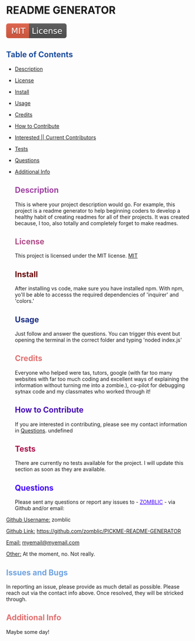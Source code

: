 # README GENERATOR
![License: MIT](./utils/MITBADGE.svg)

##  <span style="color:rgb(29, 77, 159);">Table of Contents</span>
- [Description](#description)
- [License](#license)
- [Install](#install)
- [Usage](#usage)
- [Credits](#credits)
- [How to Contribute](#how-to-contribute)
- [Interested || Current Contributors](#interested-current-contributors)
- [Tests](#tests)
- [Questions](#questions)
- [Additional Info](#additional-info)

  ## <span style="color:rgb(158, 66, 160);">Description</span>
    This is where your project description would go. For example, this project is a readme generator to help beginning  coders to develop a healthy habit of creating readmes for all of their projects. It was created because, I too,  also totally and completely forget to make readmes. 


  ## <span style="color:rgb(175, 77, 136);">License</span>
  This project is licensed under the MIT license.
  [MIT](https://opensource.org/licenses/MIT)

  ## <span style="color:rgb(104, 8, 8);">Install</span>
   After installing vs code, make sure you have installed npm. With npm, yo'll be able to accesss the required dependencies of 'inquirer' and 'colors.'

  ## <span style="color:rgb(26, 46, 133);">Usage</span>
  Just follow and answer the questions. You can trigger this event but opening the terminal in the correct folder and typing 'noded index.js'

  ## <span style="color:rgb(225, 112, 112);">Credits</span>
  Everyone who helped were tas, tutors, google (with far too many websites with far too much coding and excellent ways of explaining the information without turning me into a zombie.), co-pilot for debugging sytnax code and my classmates who worked through it!

  ## <span style="color:rgb(72, 12, 182);">How to Contribute</span>
  If you are interested in contributing, please see my contact information in [Questions](#questions).
  undefined

  
  ## <span style="color:rgb(170, 14, 74);">Tests</span>
  There are currently no tests available for the project.
  I will update this section as soon as they are available.

  ## <span style="color:rgb(65, 2, 255);">Questions</span>
  Please sent any questions or report any issues to -  <span style="color:rgb(68, 0, 255);"><u>ZOMBLIC</u></span> - via Github and/or email:

 <u>Github Username:</u> zomblic

 <u>Github Link:</u> https://github.com/zomblic/PICKME-README-GENERATOR

 <u>Email:</u> myemail@myemail.com

 <u>Other:</u> At the moment, no. Not really.

 ## <span style="color:rgb(112, 163, 225);">Issues and Bugs</span>
 In reporting an issue, please provide as much detail as possible. Please reach out via the contact info above.
 Once resolved, they will be stricked through.
 
 

  ## <span style="color:rgb(225, 112, 112);">Additional Info</span>
  Maybe some day!
